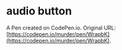 # audio button

A Pen created on CodePen.io. Original URL: [https://codepen.io/murder/pen/WrapbK](https://codepen.io/murder/pen/WrapbK).


